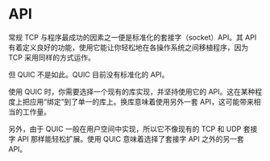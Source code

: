 # API

常规 TCP 与程序最成功的因素之一便是标准化的套接字（socket）API。其 API 有着定义良好的功能，使用它能让你轻松地在各操作系统之间移植程序，因为 TCP 采用同样的方式运作。

但 QUIC 不是如此。QUIC 目前没有标准化的 API。

使用 QUIC 时，你需要选择一个现有的库实现，并坚持使用它的 API。这在某种程度上把应用“绑定”到了单一的库上。换库意味着使用另外一套 API，这可能带来相当的工作量。

另外，由于 QUIC 一般在用户空间中实现，所以它不像现有的 TCP 和 UDP 套接字 API 那样能轻松扩展。使用 QUIC 意味着选择了套接字 API 之外的另一套 API。
